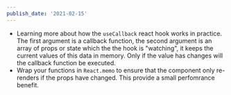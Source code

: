 ```yaml
---
publish_date: '2021-02-15'
---
```


- Learning more about how the `useCallback` react hook works in practice. The first argument is a callback function, the second argument is an array of props or state which the the hook is "watching", it keeps the current values of this data in memory. Only if the value has changes will the callback function be executed.
- Wrap your functions in `React.memo` to ensure that the component only re-renders if the props have changed. This provide a small perfomrance benefit.
